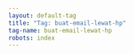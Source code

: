 ```yaml
---
layout: default-tag
title: "Tag: buat-email-lewat-hp"
tag-name: buat-email-lewat-hp
robots: index
---
```

